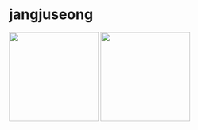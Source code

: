 # jangjuseong

<img height="180em" src="https://github-readme-stats.vercel.app/api/top-langs/?username=jangjuseong&layout=compact&theme=holi">
<img height="180em" src="https://github-readme-stats.vercel.app/api?username=jangjuseong&show_icons=true&theme=holi">
